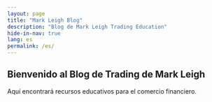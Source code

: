 ```yaml
---
layout: page
title: "Mark Leigh Blog"
description: "Blog de Mark Leigh Trading Education"
hide-in-nav: true
lang: es
permalink: /es/
---
```

<!-- Spanish content here -->
<div class="post-preview">
  <div class="row mb-4">
    <!-- Example content block -->
    <div class="col-12">
      <h2>Bienvenido al Blog de Trading de Mark Leigh</h2>
      <p>Aquí encontrará recursos educativos para el comercio financiero.</p>
    </div>
  </div>
</div>
